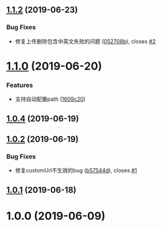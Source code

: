 ## [1.1.2](https://github.com/lizhuangs/picgo-plugin-gitee-uploader/compare/1.1.0...1.1.2) (2019-06-23)


### Bug Fixes

* 修复上传删除包含中英文失败的问题 ([052708b](https://github.com/lizhuangs/picgo-plugin-gitee-uploader/commit/052708b)), closes [#2](https://github.com/lizhuangs/picgo-plugin-gitee-uploader/issues/2)



# [1.1.0](https://github.com/lizhuangs/picgo-plugin-gitee-uploader/compare/1.0.4...1.1.0) (2019-06-20)


### Features

* 支持自动配置path ([1609c20](https://github.com/lizhuangs/picgo-plugin-gitee-uploader/commit/1609c20))



## [1.0.4](https://github.com/lizhuangs/picgo-plugin-gitee-uploader/compare/1.0.2...1.0.4) (2019-06-19)



## [1.0.2](https://github.com/lizhuangs/picgo-plugin-gitee-uploader/compare/1.0.1...1.0.2) (2019-06-19)


### Bug Fixes

* 修复customUrl不生效的bug ([b57544d](https://github.com/lizhuangs/picgo-plugin-gitee-uploader/commit/b57544d)), closes [#1](https://github.com/lizhuangs/picgo-plugin-gitee-uploader/issues/1)



## [1.0.1](https://github.com/lizhuangs/picgo-plugin-gitee-uploader/compare/1.0.0...1.0.1) (2019-06-18)



# 1.0.0 (2019-06-09)



